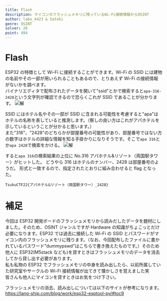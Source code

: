 ```yaml
---
title: Flash
description: マイコンのフラッシュメモリに残っているWi-Fi接続情報からOSINT
author: labo_4423 & Satoki
genre: OSINT
solver: 26
point: 494
---
```


# Flash

ESP32 の特徴として Wi-Fi に接続することができます。Wi-Fi の SSID には建物の名前やその一部が用いられることもあるので、とりあえず Wi-Fi の接続情報がないかを調べます。  
バイナリエディタで配布されたデータを開いて"ssid"とかで検索すると`apa-316-2428`という文字列が確認できるので恐らくこれが SSID であることが分かります。
![解](./Flash.png "another")

SSID にはホテル名やその一部が SSID に含まれる可能性を考慮すると"apa"はホテルの名称を表していると推測します。（察しの良い方はこれがアパホテルを示しているということが分かると思います。）  
また"316"、"2428"のどちらかが部屋番号の可能性があり、部屋番号ではない方の数字はホテルの詳細な情報を知る手掛かりになりそうです。そこで`apa 316`とか`apa 2428`で検索をかける。
![解](./apa-316.png "hotel")

すると`apa 316`の検索結果の上位に No.316 アパホテル&リゾート〈両国駅タワー〉がヒットした。
どうやら 316 はホテルのナンバー、2428 は部屋番号のようだ。
形式と一致するので、指定されたとおりに組み合わせると flag となった。

`TsukuCTF22{アパホテル&リゾート〈両国駅タワー〉_2428}`

# 補足

今回は ESP32 開発ボードのフラッシュメモリから読みだしたデータを題材にしました。そのため、OSINT ジャンルですが Hardware の知識がちょこっとだけ必要になります。ESP32 では過去に接続した Wi-Fi の SSID とパスワードがマイコン内のフラッシュメモリに残ります。（なお、今回配布したファイルに書かれているパスワード"dummypswd"はこちらで書き換えたものです。）そのため他人に ESP32(M5stack なども)を貸すときはフラッシュメモリのデータを消去してから貸し出す必要があります。  
私も私物の ESP32 でフラッシュメモリの中身を読み出したら、以前所属していた研究室やサークルの Wi-Fi 接続情報が出てきて懐かしさを覚えました笑  
皆さんも他人にマイコンを貸すときはお気をつけ下さい。

フラッシュメモリの消去、読み出しについては以下のサイトが参考になります。  
https://lang-ship.com/blog/work/esp32-esptool-py/#toc9
